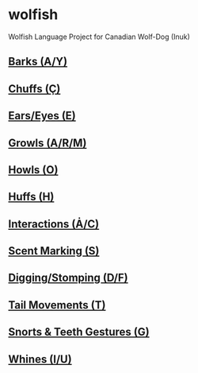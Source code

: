 # wolfish
Wolfish Language Project for Canadian Wolf-Dog (Inuk)

## [Barks (A/Y)](barks_ay.md)
## [Chuffs (Ç)](chuffs_c.md)
## [Ears/Eyes (E)](ears_eyes_e.md)
## [Growls (A/R/M)](growls_arm.md)
## [Howls (O)](howls_o.md)
## [Huffs (H)](huffs_h.md)
## [Interactions (Ȧ/C)](interactions_ac.md)
## [Scent Marking (S)](scent_s.md)
## [Digging/Stomping (D/F)](stomping_digging_df.md)
## [Tail Movements (T)](tailmovements_t.md)
## [Snorts & Teeth Gestures (G)](teethgesture_g.md)
## [Whines (I/U)](whines_iu.md)